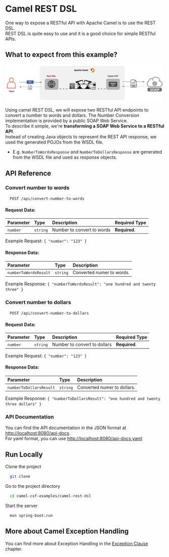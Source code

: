 # Camel REST DSL
One way to expose a RESTful API with Apache Camel is to use the REST DSL.<br>
REST DSL is quite easy to use and it is a good choice for simple RESTful APIs.

## What to expect from this example?

<img alt="img.png" src="docs/ArchitectureView_RestDsl.png" style="width:800px;"/>

Using camel REST DSL, we will expose two RESTful API endpoints to convert a number to words and dollars.
The Number Conversion implementation is provided by a public SOAP Web Service.<br>
To describe it simple, we're **transforming a SOAP Web Service to a RESTful API**.<br>
Instead of creating Java objects to represent the REST API response, we used the generated POJOs from the WSDL file.<br>
- E.g. `NumberToWordsResponse` and `NumberToDollarsResponse` are generated from the WSDL file and 
  used as response objects.

## API Reference

### Convert number to words

```http
  POST /api/convert-number-to-words
```
#### Request Data: 

| Parameter | Type     | Description                  | Required Type   |
| :-------- | :------- |:-----------------------------|:----------------|
| `number`  | `string` | Number to convert to words   |**Required**.    |

Example Request:
`
{
  "number": "123"
}
`
#### Response Data:
| Parameter             | Type     | Description               |
|:----------------------| :------- |:--------------------------|
| `numberToWordsResult` | `string` | Converted numer to words. |

Example Response:
`
{
  "numberToWordsResult": "one hundred and twenty three"
}
`

### Convert number to dollars

```http
  POST /api/convert-number-to-dollars
```
#### Request Data:

| Parameter | Type     | Description                  | Required Type   |
| :-------- | :------- |:-----------------------------|:----------------|
| `number`  | `string` | Number to convert to dollars |**Required**.    |

Example Request:
`
{
  "number": "123"
}
`
#### Response Data:
| Parameter              | Type     | Description                 |
|:-----------------------| :------- |:----------------------------|
| `numberToDollarsResult`| `string` | Converted numer to dollars. |

Example Response:
`
{
  "numberToDollarsResult": "one hundred and twenty three dollars"
}
`

### API Documentation

You can find the API documentation in the JSON format at 
[http://localhost:8080/api-docs](http://localhost:8080/api-docs).<br>
For yaml format, you can use [http://localhost:8080/api-docs.yaml](http://localhost:8080/api-docs.yaml)

## Run Locally

Clone the project

```bash
  git clone
```

Go to the project directory

```bash
  cd camel-cxf-examples/camel-rest-dsl
```

Start the server

```bash
  mvn spring-boot:run
```




## More about Camel Exception Handling

You can find more about Exception Handling in the [Exception Clause ](https://arc.net/l/quote/vbvfntgf) chapter.
